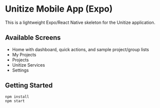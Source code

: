 # Unitize Mobile App (Expo)

This is a lightweight Expo/React Native skeleton for the Unitize application.

## Available Screens
- Home with dashboard, quick actions, and sample project/group lists
- My Projects
- Projects
- Unitize Services
- Settings

## Getting Started
```bash
npm install
npm start
```
